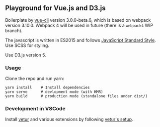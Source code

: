 ## Playground for Vue.js and D3.js
Boilerplate by [vue-cli] version 3.0.0-beta.6, which is based on webpack version 3.10.0.
Webpack 4 will be used in future (there is a `webpack4` WIP branch).

The javascript is written in ES2015 and follows [JavaScript Standard Style]. Use SCSS for styling.

Use D3.js version 5.

[vue-cli]: https://github.com/vuejs/vue-cli
[JavaScript Standard Style]: https://standardjs.com/ 

### Usage
Clone the repo and run yarn:

    yarn install    # Install dependencies
    yarn serve      # devlopment mode (with HMR)
    yarn build      # production mode (standalone files under dist/)

### Development in VSCode
Install [vetur] and various extensions by following [vetur's setup][vetur-setup].

[vetur]: https://marketplace.visualstudio.com/items?itemName=octref.vetur
[vetur-setup]: https://vuejs.github.io/vetur/setup.html